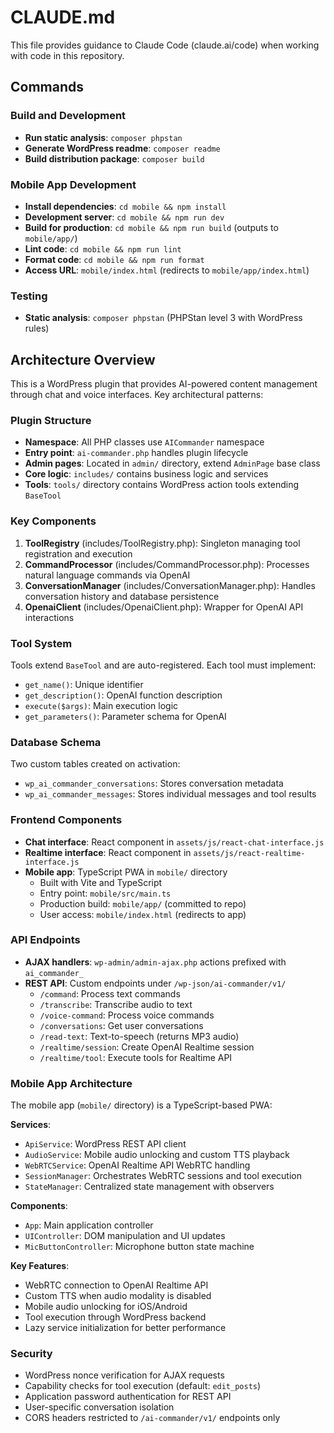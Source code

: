 # CLAUDE.md

This file provides guidance to Claude Code (claude.ai/code) when working with code in this repository.

## Commands

### Build and Development
- **Run static analysis**: `composer phpstan`
- **Generate WordPress readme**: `composer readme`
- **Build distribution package**: `composer build`

### Mobile App Development
- **Install dependencies**: `cd mobile && npm install`
- **Development server**: `cd mobile && npm run dev`
- **Build for production**: `cd mobile && npm run build` (outputs to `mobile/app/`)
- **Lint code**: `cd mobile && npm run lint`
- **Format code**: `cd mobile && npm run format`
- **Access URL**: `mobile/index.html` (redirects to `mobile/app/index.html`)

### Testing
- **Static analysis**: `composer phpstan` (PHPStan level 3 with WordPress rules)

## Architecture Overview

This is a WordPress plugin that provides AI-powered content management through chat and voice interfaces. Key architectural patterns:

### Plugin Structure
- **Namespace**: All PHP classes use `AICommander` namespace
- **Entry point**: `ai-commander.php` handles plugin lifecycle
- **Admin pages**: Located in `admin/` directory, extend `AdminPage` base class
- **Core logic**: `includes/` contains business logic and services
- **Tools**: `tools/` directory contains WordPress action tools extending `BaseTool`

### Key Components
1. **ToolRegistry** (includes/ToolRegistry.php): Singleton managing tool registration and execution
2. **CommandProcessor** (includes/CommandProcessor.php): Processes natural language commands via OpenAI
3. **ConversationManager** (includes/ConversationManager.php): Handles conversation history and database persistence
4. **OpenaiClient** (includes/OpenaiClient.php): Wrapper for OpenAI API interactions

### Tool System
Tools extend `BaseTool` and are auto-registered. Each tool must implement:
- `get_name()`: Unique identifier
- `get_description()`: OpenAI function description
- `execute($args)`: Main execution logic
- `get_parameters()`: Parameter schema for OpenAI

### Database Schema
Two custom tables created on activation:
- `wp_ai_commander_conversations`: Stores conversation metadata
- `wp_ai_commander_messages`: Stores individual messages and tool results

### Frontend Components
- **Chat interface**: React component in `assets/js/react-chat-interface.js`
- **Realtime interface**: React component in `assets/js/react-realtime-interface.js`
- **Mobile app**: TypeScript PWA in `mobile/` directory
  - Built with Vite and TypeScript
  - Entry point: `mobile/src/main.ts`
  - Production build: `mobile/app/` (committed to repo)
  - User access: `mobile/index.html` (redirects to app)

### API Endpoints
- **AJAX handlers**: `wp-admin/admin-ajax.php` actions prefixed with `ai_commander_`
- **REST API**: Custom endpoints under `/wp-json/ai-commander/v1/`
  - `/command`: Process text commands
  - `/transcribe`: Transcribe audio to text
  - `/voice-command`: Process voice commands
  - `/conversations`: Get user conversations
  - `/read-text`: Text-to-speech (returns MP3 audio)
  - `/realtime/session`: Create OpenAI Realtime session
  - `/realtime/tool`: Execute tools for Realtime API

### Mobile App Architecture
The mobile app (`mobile/` directory) is a TypeScript-based PWA:

**Services**:
- `ApiService`: WordPress REST API client
- `AudioService`: Mobile audio unlocking and custom TTS playback
- `WebRTCService`: OpenAI Realtime API WebRTC handling
- `SessionManager`: Orchestrates WebRTC sessions and tool execution
- `StateManager`: Centralized state management with observers

**Components**:
- `App`: Main application controller
- `UIController`: DOM manipulation and UI updates
- `MicButtonController`: Microphone button state machine

**Key Features**:
- WebRTC connection to OpenAI Realtime API
- Custom TTS when audio modality is disabled
- Mobile audio unlocking for iOS/Android
- Tool execution through WordPress backend
- Lazy service initialization for better performance

### Security
- WordPress nonce verification for AJAX requests
- Capability checks for tool execution (default: `edit_posts`)
- Application password authentication for REST API
- User-specific conversation isolation
- CORS headers restricted to `/ai-commander/v1/` endpoints only